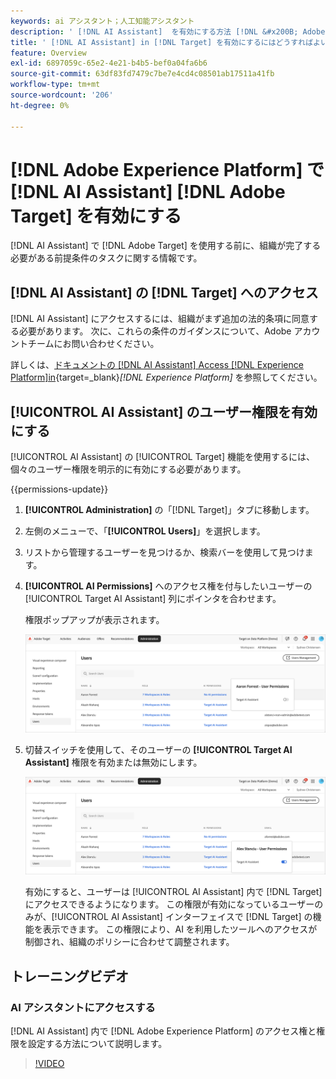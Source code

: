 ```yaml
---
keywords: ai アシスタント；人工知能アシスタント
description: ' [!DNL AI Assistant]  を有効にする方法 [!DNL &#x200B; Adobe Target] 説明します。'
title: ' [!DNL AI Assistant] in [!DNL Target] を有効にするにはどうすればよいですか？'
feature: Overview
exl-id: 6897059c-65e2-4e21-b4b5-bef0a04fa6b6
source-git-commit: 63df83fd7479c7be7e4cd4c08501ab17511a41fb
workflow-type: tm+mt
source-wordcount: '206'
ht-degree: 0%

---
```


# [!DNL Adobe Experience Platform] で [!DNL AI Assistant] [!DNL Adobe Target] を有効にする

[!DNL AI Assistant] で [!DNL Adobe Target] を使用する前に、組織が完了する必要がある前提条件のタスクに関する情報です。

## [!DNL AI Assistant] の [!DNL Target] へのアクセス

[!DNL AI Assistant] にアクセスするには、組織がまず追加の法的条項に同意する必要があります。 次に、これらの条件のガイダンスについて、Adobe アカウントチームにお問い合わせください。

詳しくは、[&#x200B; ドキュメントの  [!DNL AI Assistant] Access [!DNL Experience Platform]in](https://experienceleague.adobe.com/ja/docs/experience-platform/ai-assistant/access){target=_blank}*[!DNL Experience Platform]* を参照してください。

## [!UICONTROL AI Assistant] のユーザー権限を有効にする

[!UICONTROL AI Assistant] の [!UICONTROL Target] 機能を使用するには、個々のユーザー権限を明示的に有効にする必要があります。

{{permissions-update}}

1. **[!UICONTROL Administration]** の「[!DNL Target]」タブに移動します。
1. 左側のメニューで、「**[!UICONTROL Users]**」を選択します。
1. リストから管理するユーザーを見つけるか、検索バーを使用して見つけます。
1. **[!UICONTROL AI Permissions]** へのアクセス権を付与したいユーザーの [!UICONTROL Target AI Assistant] 列にポインタを合わせます。

   権限ポップアップが表示されます。

   ![AI アシスタントの設定 &#x200B;](/help/main/c-intro/assets/ai-pop-up2.png)

1. 切替スイッチを使用して、そのユーザーの **[!UICONTROL Target AI Assistant]** 権限を有効または無効にします。

   ![AI アシスタントの権限ポップアップ &#x200B;](/help/main/c-intro/assets/ai-pop-up.png)

   有効にすると、ユーザーは [!UICONTROL AI Assistant] 内で [!DNL Target] にアクセスできるようになります。 この権限が有効になっているユーザーのみが、[!UICONTROL AI Assistant] インターフェイスで [!DNL Target] の機能を表示できます。 この権限により、AI を利用したツールへのアクセスが制御され、組織のポリシーに合わせて調整されます。

## トレーニングビデオ

### AI アシスタントにアクセスする

[!DNL AI Assistant] 内で [!DNL Adobe Experience Platform] のアクセス権と権限を設定する方法について説明します。

>[!VIDEO](https://video.tv.adobe.com/v/3475920/?captions=jpn&learn=on&#x26;enablevpops)
